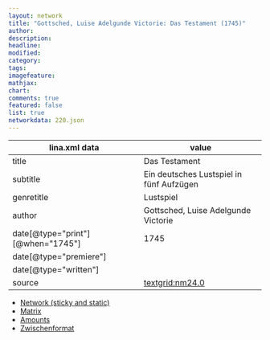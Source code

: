 ```yaml
---
layout: network
title: "Gottsched, Luise Adelgunde Victorie: Das Testament (1745)"
author:
description:
headline:
modified:
category:
tags:
imagefeature: 
mathjax: 
chart: 
comments: true
featured: false
list: true
networkdata: 220.json
---
```

lina.xml data  | value
------------- | -------------
title|Das Testament
subtitle|Ein deutsches Lustspiel in fünf Aufzügen
genretitle|Lustspiel
author|Gottsched, Luise Adelgunde Victorie
date[@type="print"][@when="1745"]|1745
date[@type="premiere"]|
date[@type="written"]|
source|[textgrid:nm24.0](https://textgridlab.org/1.0/tgcrud-public/rest/textgrid:nm24.0/data)



* [Network (sticky and static)](/network220)
* [Matrix](/matrix220)
* [Amounts](/amount220)
* [Zwischenformat](/lina220 )
